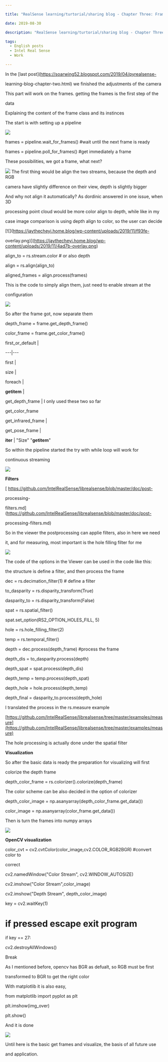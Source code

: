 ```yaml
---

title: "RealSense learning/turtorial/sharing blog - Chapter Three: Frame control"

date: 2019-08-30

description: "RealSense learning/turtorial/sharing blog - Chapter Three: Frame control"

tags:
  - English posts
  - Intel Real Sense
  - Work

---
```


In the [last post](https://soarwing52.blogspot.com/2019/04/pyrealsense-

learning-blog-chapter-two.html) we finished the adjustments of the camera  

  

This part will work on the frames. getting the frames is the first step of the

data  

  

Explaining the content of the frame class and its instinces  

  

  

The start is with setting up a pipeline  

![](https://jaythecheyi.home.blog/wp-content/uploads/2019/11/fed4e-25e5259c259625e7258925871.jpg)
  

  

frames = pipeline.wait_for_frames() #wait until the next frame is ready  

  

frames = pipeline.poll_for_frames() #get immediately a frame  

These possibilities, we got a frame, what next?

![](https://jaythecheyi.home.blog/wp-content/uploads/2019/11/7f2c2-25e5259c259625e7258925872.jpg)
The first thing would be align the two streams, because the depth and RGB

camera have slightly difference on their view, depth is slightly bigger

  

  

And why not align it automatically? As dordinic answered in one issue, when 3D

processing point cloud would be more color align to depth, while like in my

case image comparison is using depth align to color, so the user can decide

  

[![](https://jaythecheyi.home.blog/wp-content/uploads/2019/11/f93fe-

overlay.png)](https://jaythecheyi.home.blog/wp-content/uploads/2019/11/4ad7b-overlay.png)  

  

align_to = rs.stream.color # or also depth

align = rs.align(align_to)

aligned_frames = align.process(frames)

  

This is the code to simply align them, just need to enable stream at the

configuration

  

[![](https://jaythecheyi.home.blog/wp-content/uploads/2019/11/7b3cb-25e5259c259625e7258925873.jpg)](https://jaythecheyi.home.blog/wp-content/uploads/2019/11/d9f6c-25e5259c259625e7258925873.jpg)  

  

So after the frame got, now separate them

  

depth_frame = frame.get_depth_frame()

color_frame = frame.get_color_frame()

first_or_default |   

  

---|---  

first |   

  

size |   

  

foreach |   

  

__getitem__ |   

  

get_depth_frame | I only used these two so far  

get_color_frame  

get_infrared_frame |   

  

get_pose_frame |   

  

__iter__ | "Size" "__getitem__"  

  

  

So within the pipeline started the try with while loop will work for

continuous streaming

[![](https://jaythecheyi.home.blog/wp-content/uploads/2019/11/9831e-25e5259c259625e7258925874.jpg)](https://jaythecheyi.home.blog/wp-content/uploads/2019/11/b1152-25e5259c259625e7258925874.jpg)

  

  

**Filters**

  

[ https://github.com/IntelRealSense/librealsense/blob/master/doc/post-

processing-

filters.md](https://github.com/IntelRealSense/librealsense/blob/master/doc/post-

processing-filters.md)

So in the viewer the postprocessing can applie filters, also in here we need

it, and for measuring, most important is the hole filling filter for me

  

  

  

  

[![](https://jaythecheyi.home.blog/wp-content/uploads/2019/11/00b4f-depth2bcontrol.png)](https://jaythecheyi.home.blog/wp-content/uploads/2019/11/a7566-depth2bcontrol.png)

  

The code of the options in the Viewer can be used in the code like this:

the structure is define a filter, and then process the frame

  

dec = rs.decimation_filter(1) # define a filter

to_dasparity = rs.disparity_transform(True)

dasparity_to = rs.disparity_transform(False)

spat = rs.spatial_filter()

spat.set_option(RS2_OPTION_HOLES_FILL, 5)

hole = rs.hole_filling_filter(2)

temp = rs.temporal_filter()

depth = dec.process(depth_frame) #process the frame

depth_dis = to_dasparity.process(depth)

depth_spat = spat.process(depth_dis)

depth_temp = temp.process(depth_spat)

depth_hole = hole.process(depth_temp)

depth_final = dasparity_to.process(depth_hole)

  

I translated the process in the rs.measure example

[https://github.com/IntelRealSense/librealsense/tree/master/examples/measure](https://github.com/IntelRealSense/librealsense/tree/master/examples/measure)

The hole processing is actually done under the spatial filter

  

**Visualization**

So after the basic data is ready the preparation for visualizing will first

colorize the depth frame

depth_color_frame = rs.colorizer().colorize(depth_frame)

The color scheme can be also decided in the option of colorizer

  

depth_color_image = np.asanyarray(depth_color_frame.get_data())

color_image = np.asanyarray(color_frame.get_data())

  

Then is turn the frames into numpy arrays  

  

[![](https://jaythecheyi.home.blog/wp-content/uploads/2019/11/44637-25e5259c259625e7258925875.jpg)](https://jaythecheyi.home.blog/wp-content/uploads/2019/11/15077-25e5259c259625e7258925875.jpg)

  

**OpenCV visualization**

color_cvt = cv2.cvtColor(color_image,cv2.COLOR_RGB2BGR) #convert color to

correct

cv2.namedWindow("Color Stream", cv2.WINDOW_AUTOSIZE)

cv2.imshow("Color Stream",color_image)

cv2.imshow("Depth Stream", depth_color_image)

key = cv2.waitKey(1)

# if pressed escape exit program

if key == 27:

cv2.destroyAllWindows()

Break

As I mentioned before, opencv has BGR as defualt, so RGB must be first

transformed to BGR to get the right color

  

  

With matplotlib it is also easy,

from matplotlib import pyplot as plt

plt.imshow(img_over)

plt.show()

  

And it is done  

[![](https://jaythecheyi.home.blog/wp-content/uploads/2019/11/5be16-2nd2bcolor.png)](https://jaythecheyi.home.blog/wp-content/uploads/2019/11/f4b7b-2nd2bcolor.png)

  

Until here is the basic get frames and visualize, the basis of all future use

and application.

  

